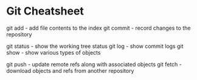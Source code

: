 Git Cheatsheet
==============

git add     - add file contents to the index
git commit  - record changes to the repository
 
git status  - show the working tree status
git log     - show commit logs
git show    - show various types of objects

git push    - update remote refs along with associated objects
git fetch   - download objects and refs from another repository

